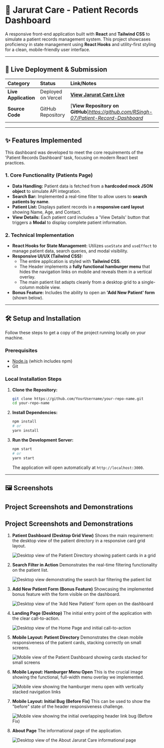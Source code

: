 # 🏥 Jarurat Care - Patient Records Dashboard

A responsive front-end application built with **React** and **Tailwind CSS** to simulate a patient records management system. This project showcases proficiency in state management using **React Hooks** and utility-first styling for a clean, mobile-friendly user interface.

-----

## 🚀 Live Deployment & Submission

| Category | Status | Link/Notes |
| :--- | :--- | :--- |
| **Live Application** | Deployed on Vercel | [**View Jarurat Care Live**]()|
| **Source Code** | GitHub Repository | [**View Repository on GitHub**]*https://github.com/RSingh-07/Patient-Record-Dashboard* |

-----

## ✨ Features Implemented

This dashboard was developed to meet the core requirements of the 'Patient Records Dashboard' task, focusing on modern React best practices.

### 1\. Core Functionality (Patients Page)

  * **Data Handling:** Patient data is fetched from a **hardcoded mock JSON object** to simulate API integration.
  * **Search Bar:** Implemented a real-time filter to allow users to **search patients by name**.
  * **Patient List:** Displays patient records in a **responsive card layout** showing Name, Age, and Contact.
  * **View Details:** Each patient card includes a 'View Details' button that triggers a **Modal** to display complete patient information.

### 2\. Technical Implementation

  * **React Hooks for State Management:** Utilizes `useState` and `useEffect` to manage patient data, search queries, and modal visibility.
  * **Responsive UI/UX (Tailwind CSS):**
      * The entire application is styled with **Tailwind CSS**.
      * The Header implements a **fully functional hamburger menu** that hides the navigation links on mobile and reveals them in a vertical overlay.
      * The main patient list adapts cleanly from a desktop grid to a single-column mobile view.
  * **Bonus Feature:** Includes the ability to open an **'Add New Patient' form** (shown below).

-----

## 🛠️ Setup and Installation

Follow these steps to get a copy of the project running locally on your machine.

### Prerequisites

  * [Node.js](https://nodejs.org/) (which includes npm)
  * Git

### Local Installation Steps

1.  **Clone the Repository:**

    ```bash
    git clone https://github.com/YourUsername/your-repo-name.git
    cd your-repo-name
    ```

2.  **Install Dependencies:**

    ```bash
    npm install
    # or
    yarn install
    ```

3.  **Run the Development Server:**

    ```bash
    npm start
    # or
    yarn start
    ```

    The application will open automatically at `http://localhost:3000`.

-----

## 🖼️ Screenshots

## Project Screenshots and Demonstrations

## Project Screenshots and Demonstrations

1. **Patient Dashboard (Desktop Grid View)**
    Shows the main requirement: the desktop view of the patient directory in a responsive card grid layout.

    ![Desktop view of the Patient Directory showing patient cards in a grid](Patient-Record-Dashboard/images/Screenshot%202025-10-15%20170959.png)

2. **Search Filter in Action**
    Demonstrates the real-time filtering functionality on the patient list.

    ![Desktop view demonstrating the search bar filtering the patient list](Patient-Record-Dashboard/images/Screenshot%202025-10-15%20171219.png)

3. **Add New Patient Form (Bonus Feature)**
    Showcasing the implemented bonus feature with the form visible on the dashboard.

    ![Desktop view of the 'Add New Patient' form open on the dashboard](Patient-Record-Dashboard/images/Screenshot%202025-10-15%20171016.png)

4. **Landing Page (Desktop)**
    The initial entry point of the application with the clear call-to-action.

    ![Desktop view of the Home Page and initial call-to-action](Patient-Record-Dashboard/images/Screenshot%202025-10-15%20170948.png)

5. **Mobile Layout: Patient Directory**
    Demonstrates the clean mobile responsiveness of the patient cards, stacking correctly on small screens.

    ![Mobile view of the Patient Dashboard showing cards stacked for small screens](Patient-Record-Dashboard/images/WhatsApp%20Image%202025-10-15%20at%2017.12.36_3122a53d.jpg)

6. **Mobile Layout: Hamburger Menu Open**
    This is the crucial image showing the functional, full-width menu overlay we implemented.

    ![Mobile view showing the hamburger menu open with vertically stacked navigation links](Patient-Record-Dashboard/images/WhatsApp%20Image%202025-10-15%20at%2017.12.36_6551353b.jpg)

7. **Mobile Layout: Initial Bug (Before Fix)**
    This can be used to show the "before" state of the header responsiveness challenge.

    ![Mobile view showing the initial overlapping header link bug (Before Fix)](Patient-Record-Dashboard/images/WhatsApp%20Image%202025-10-15%20at%2017.19.26_53d42a6b.jpg)

8. **About Page**
    The informational page of the application.

    ![Desktop view of the About Jarurat Care informational page](Patient-Record-Dashboard/images/Screenshot%202025-10-15%20171025.png)
